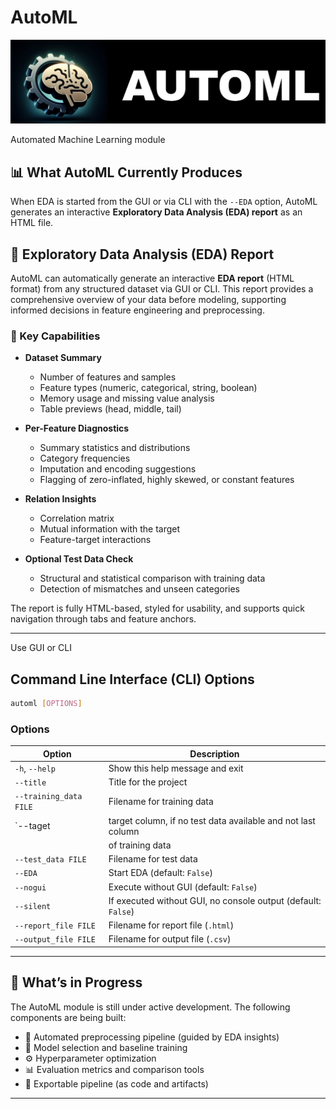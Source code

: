 # AutoML
![automl icon](data/icons/automl_icon_big.jpg?raw=true "AutoML icon")

Automated Machine Learning module


## 📊 What AutoML Currently Produces

When EDA is started from the GUI or via CLI with the `--EDA` option, AutoML generates an interactive **Exploratory Data Analysis (EDA) report** as an HTML file.

## 🧠 Exploratory Data Analysis (EDA) Report

AutoML can automatically generate an interactive **EDA report** (HTML format) from any structured dataset via GUI or CLI. This report provides a comprehensive overview of your data before modeling, supporting informed decisions in feature engineering and preprocessing.

### 🧩 Key Capabilities

- **Dataset Summary**
  - Number of features and samples
  - Feature types (numeric, categorical, string, boolean)
  - Memory usage and missing value analysis
  - Table previews (head, middle, tail)

- **Per-Feature Diagnostics**
  - Summary statistics and distributions
  - Category frequencies
  - Imputation and encoding suggestions
  - Flagging of zero-inflated, highly skewed, or constant features

- **Relation Insights**
  - Correlation matrix
  - Mutual information with the target
  - Feature-target interactions

- **Optional Test Data Check**
  - Structural and statistical comparison with training data
  - Detection of mismatches and unseen categories

The report is fully HTML-based, styled for usability, and supports quick navigation through tabs and feature anchors.


---


Use GUI or CLI

## Command Line Interface (CLI) Options

```bash
automl [OPTIONS]
````

### Options

| Option                 | Description                                                   |
| ---------------------- | ------------------------------------------------------------- |
| `-h`, `--help`         | Show this help message and exit                               |
| `--title`              | Title for the project                                         |
| `--training_data FILE` | Filename for training data                                    |
| `--taget               | target column, if no test data available and not last column  |
|                        | of training data                                              |
| `--test_data FILE`     | Filename for test data                                        |
| `--EDA`                | Start EDA (default: `False`)                                  |
| `--nogui`              | Execute without GUI (default: `False`)                        |
| `--silent`             | If executed without GUI, no console output (default: `False`) |
| `--report_file FILE`   | Filename for report file (`.html`)                            |
| `--output_file FILE`   | Filename for output file (`.csv`)                             |

---

## 🚧 What’s in Progress

The AutoML module is still under active development. The following components are being built:

* 🔧 Automated preprocessing pipeline (guided by EDA insights)
* 🧠 Model selection and baseline training
* ⚙️ Hyperparameter optimization
* 📊 Evaluation metrics and comparison tools
* 💾 Exportable pipeline (as code and artifacts)



---

```